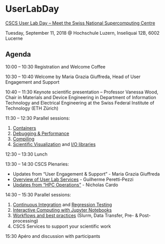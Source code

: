# UserLabDay

[CSCS User Lab Day – Meet the Swiss National Supercomputing Centre](https://www.cscs.ch/events/upcoming-events/event-detail/cscs-user-lab-day-meet-the-swiss-national-supercomputing-centre/)

Tuesday, September 11, 2018 @ Hochschule Luzern, Inseliquai 12B, 6002 Lucerne

## Agenda

10:00 – 10:30 Registration and Welcome Coffee

10:30 – 10:40 Welcome by Maria Grazia Giuffreda, Head of User Engagement and Support

10:40 – 11:30 Keynote scientific presentation – Professor Vanessa Wood, Chair in Materials and Device Engineering in Department of Information Technology and Electrical Engineering at the Swiss Federal Institute of Technology (ETH Zürich)

11:30 – 12:30 Parallel sessions:
1. [Containers](https://github.com/eth-cscs/UserLabDay/blob/master/slides/containers/containers_presentation.pdf)
1. [Debugging & Performance](https://github.com/eth-cscs/UserLabDay/blob/master/slides/debugging_and_perf/Debugging_and_Performance_Tools_2018.pdf)
1. [Compiling](https://github.com/eth-cscs/UserLabDay/blob/master/slides/compiling/compiling.pptx)
1. [Scientific Visualization](https://github.com/eth-cscs/UserLabDay/blob/master/slides/vis_and_io/Visualization.pdf) and [I/O libraries](https://github.com/eth-cscs/UserLabDay/blob/master/slides/vis_and_io/io.pdf)

12:30 – 13:30 Lunch

13:30 – 14:30 CSCS Plenaries: 
  - Updates from “User Engagement & Support” - Maria Grazia Giuffreda
  - [Overview of User Lab Services](https://github.com/eth-cscs/UserLabDay/blob/master/slides/ues_plenary/GPP-services-overview-userlab-day-2018.pdf) - Guilherme Peretti-Pezzi
  - [Updates from “HPC Operations”](https://github.com/eth-cscs/UserLabDay/blob/master/slides/hpc-ops_plenary/HPCOPSUserDay2018.zip) - Nicholas Cardo

14:30 – 15:30 Parallel sessions:
1. [Continuous Integration](https://github.com/eth-cscs/UserLabDay/blob/master/slides/ci_and_regression/ci_presentation.pdf) and [Regression Testing](https://github.com/eth-cscs/UserLabDay/blob/master/slides/ci_and_regression/ReFrame_CI.pdf)
1. [Interactive Computing with Jupyter Notebooks](https://github.com/eth-cscs/UserLabDay/blob/master/slides/jupyter/CSCS_User_Lab_Day_2018_Jupyter.pdf)
1. [Workflows and best practices](https://github.com/eth-cscs/UserLabDay/blob/master/slides/workflows/workflows.pdf) (Slurm, Data Transfer, Pre- & Post-processing)
1. CSCS Services to support your scientific work

15:30 Apéro and discussion with participants
